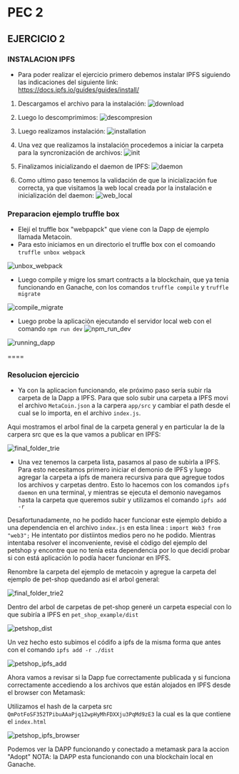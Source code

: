 # PEC 2
## EJERCICIO 2

### INSTALACION IPFS
- Para poder realizar el ejercicio primero debemos instalar IPFS siguiendo las indicaciones del siguiente link: https://docs.ipfs.io/guides/guides/install/

1. Descargamos el archivo para la instalación:
![download](https://github.com/egabete/Disenio-y-Desarrollo/blob/master/PEC_2/Ejercicio_2/img/download.png)

2. Luego lo descomprimimos:
![descompresion](https://github.com/egabete/Disenio-y-Desarrollo/blob/master/PEC_2/Ejercicio_2/img/descompresion.png)

3. Luego realizamos instalación:
![installation](https://github.com/egabete/Disenio-y-Desarrollo/blob/master/PEC_2/Ejercicio_2/img/installation.png)

4. Una vez que realizamos la instalación procedemos a iniciar la carpeta para la syncronización de archivos:
![init](https://github.com/egabete/Disenio-y-Desarrollo/blob/master/PEC_2/Ejercicio_2/img/init.png)

5. Finalizamos inicializando el daemon de IPFS:
![daemon](https://github.com/egabete/Disenio-y-Desarrollo/blob/master/PEC_2/Ejercicio_2/img/daemon_initialization.png)

6. Como ultimo paso tenemos la validación de que la inicialización fue correcta, ya que visitamos la web local creada por la instalación e inicialización del daemon:
![web_local](https://github.com/egabete/Disenio-y-Desarrollo/blob/master/PEC_2/Ejercicio_2/img/ipfs_web_local.png)


### Preparacion ejemplo truffle box

- Elejí el truffle box "webpapck" que viene con la Dapp de ejemplo llamada Metacoin.
- Para esto iniciamos en un directorio el truffle box con el comoando `truffle unbox webpack`

![unbox_webpack](https://github.com/egabete/Disenio-y-Desarrollo/blob/master/PEC_2/Ejercicio_2/img/unbox_webpack.png)

- Luego compile y migre los smart contracts a la blockchain, que ya tenia funcionando en Ganache, con los comandos `truffle compile` y `truffle migrate`

![compile_migrate](https://github.com/egabete/Disenio-y-Desarrollo/blob/master/PEC_2/Ejercicio_2/img/compile_migrate.png)

- Luego probe la aplicaciòn ejecutando el servidor local web con el comando `npm run dev`
![npm_run_dev](https://github.com/egabete/Disenio-y-Desarrollo/blob/master/PEC_2/Ejercicio_2/img/npm_run_dev.png)

![running_dapp](https://github.com/egabete/Disenio-y-Desarrollo/blob/master/PEC_2/Ejercicio_2/img/running_dapp.png)

====
### Resolucion ejercicio

- Ya con la aplicacion funcionando, ele próximo paso sería subir rla carpeta de la Dapp a IPFS. Para que solo subir una carpeta a IPFS movi el archivo `MetaCoin.json` a la carpera `app/src` y cambiar el path desde el cual se lo importa, en el archivo `index.js`.

Aqui mostramos el arbol final de la carpeta general y en particular la de la carpera src que es la que vamos a publicar en IPFS:

![final_folder_trie](https://github.com/egabete/Disenio-y-Desarrollo/blob/master/PEC_2/Ejercicio_2/img/final_folder_trie.png)


- Una vez tenemos la carpeta lista, pasamos al paso de subirla a IPFS. Para esto necesitamos primero iniciar el demonio de IPFS y luego agregar la carpeta a ipfs de manera recursiva para que agregue todos los archivos y carpetas dentro. Esto lo hacemos con los comandos `ipfs daemon` en una terminal, y mientras se ejecuta el demonio navegamos hasta la carpeta que queremos subir y utilizamos el comando `ipfs add -r`

Desafortunadamente, no he podido hacer funcionar este ejemplo debido a una dependencia en el archivo `index.js` en esta linea : `import Web3 from "web3";` He intentato por distiintos medios pero no he podido. 
Mientras intentaba resolver el inconveniente, revisè el còdigo del ejemplo del petshop y encontre que no tenía esta dependencia por lo que decidí probar si con está aplicación lo podía hacer funcionar en IPFS.

Renombre la carpeta del ejemplo de metacoin y agregue la carpeta del ejemplo de pet-shop quedando asi el arbol general:

![final_folder_trie2](https://github.com/egabete/Disenio-y-Desarrollo/blob/master/PEC_2/Ejercicio_2/img/final_folder_trie2.png)

Dentro del arbol de carpetas de pet-shop generé un carpeta especial con lo que subiría a IPFS en `pet_shop_example/dist`

![petshop_dist](https://github.com/egabete/Disenio-y-Desarrollo/blob/master/PEC_2/Ejercicio_2/img/petshop_dist.png)

Un vez hecho esto subimos el códifo a ipfs de la misma forma que antes con el comando 
`ipfs add -r ./dist`

![petshop_ipfs_add](https://github.com/egabete/Disenio-y-Desarrollo/blob/master/PEC_2/Ejercicio_2/img/petshop_ipfs_add.png)

Ahora vamos a revisar si la Dapp fue correctamente publicada y si funciona correctamente accediendo a los archivos que están alojados en IPFS desde el browser con Metamask:

Utilizamos el hash de la carpeta src `QmPotFoSF352TPibuAAaPjq12wpHyMhFDXXju3PqMd9zE3` la cual es la que contiene el `index.html`

![petshop_ipfs_browser](https://github.com/egabete/Disenio-y-Desarrollo/blob/master/PEC_2/Ejercicio_2/img/petshop_ipfs_browser.png)

Podemos ver la DAPP funcionando y conectado a metamask para la accion "Adopt"
NOTA: la DAPP esta funcionando con una blockchain local en Ganache.
